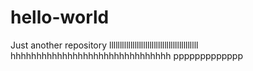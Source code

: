 # hello-world
Just another repository
llllllllllllllllllllllllllllllllllllllllll
hhhhhhhhhhhhhhhhhhhhhhhhhhhhhhh
ppppppppppppp
